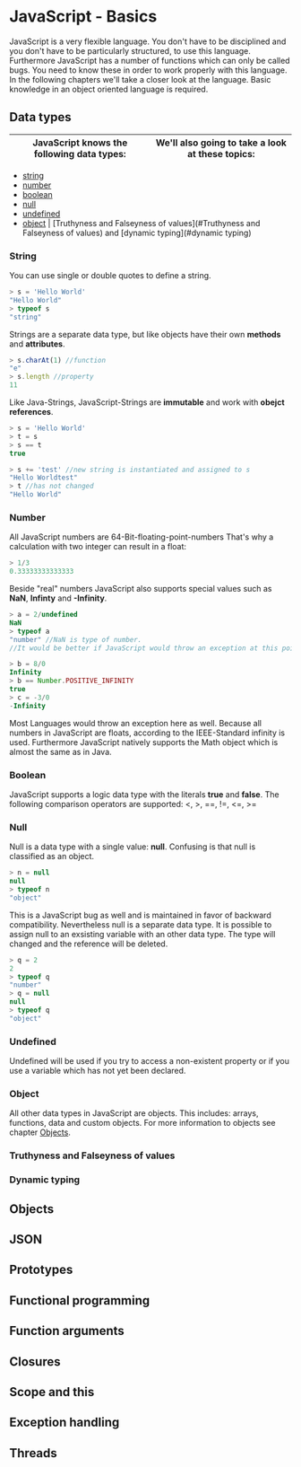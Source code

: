 # JavaScript - Basics
JavaScript is a very flexible language. You don't have to be disciplined and you don't have to be particularly structured, to use this language. Furthermore JavaScript has a number of functions which can only be called bugs. You need to know these in order to work properly with this language. In the following chapters we'll take a closer look at the language. Basic knowledge in an object oriented language is required.
## Data types
JavaScript knows the following data types: | We'll also going to take a look at these topics:
------------------------------------------ | ------------------------------------------------
- [string](#String)
- [number](#Number)
- [boolean](#Boolean)
- [null](#Null)
- [undefined](#Undefined)
- [object](#Object)                        | [Truthyness and Falseyness of values](#Truthyness and Falseyness of values) and [dynamic typing](#dynamic typing)
### String
You can use single or double quotes to define a string.
```javascript
> s = 'Hello World'
"Hello World"
> typeof s
"string"
```
Strings are a separate data type, but like objects have their own **methods** and **attributes**.
```javascript
> s.charAt(1) //function
"e"
> s.length //property
11
```
Like Java-Strings, JavaScript-Strings are **immutable** and work with **obejct references**. 
```javascript
> s = 'Hello World'
> t = s
> s == t
true

> s += 'test' //new string is instantiated and assigned to s
"Hello Worldtest"
> t //has not changed
"Hello World"
```
### Number
All JavaScript numbers are 64-Bit-floating-point-numbers
That's why a calculation with two integer can result in a float:
```javascript
> 1/3
0.33333333333333
```
Beside "real" numbers JavaScript also supports special values such as **NaN**, **Infinty** and **-Infinity**.
```javascript
> a = 2/undefined
NaN
> typeof a
"number" //NaN is type of number.
//It would be better if JavaScript would throw an exception at this point

> b = 8/0
Infinity
> b == Number.POSITIVE_INFINITY
true
> c = -3/0
-Infinity
```
Most Languages would throw an exception here as well. Because all numbers in JavaScript are floats, according to the IEEE-Standard infinity is used. Furthermore JavaScript natively supports the Math object which is almost the same as in Java.
### Boolean
JavaScript supports a logic data type with the literals **true** and **false**.
The following comparison operators are supported: <, >, ==, !=, <=, >=
### Null
Null is a data type with a single value: **null**.
Confusing is that null is classified as an object.
```javascript
> n = null
null
> typeof n
"object"
```
This is a JavaScript bug as well and is maintained in favor of backward compatibility. Nevertheless null is a separate data type.
It is possible to assign null to an exsisting variable with an other data type. The type will changed and the reference will be deleted.
```javascript
> q = 2
2
> typeof q
"number"
> q = null
null
> typeof q
"object"
```
### Undefined
Undefined will be used if you try to access a non-existent property or if you use a variable which has not yet been declared.
### Object
All other data types in JavaScript are objects. This includes: arrays, functions, data and custom objects. For more information to objects see chapter [Objects](#Objects).
### Truthyness and Falseyness of values

### Dynamic typing

## Objects

## JSON

## Prototypes

## Functional programming

## Function arguments

## Closures

## Scope and this

## Exception handling

## Threads
